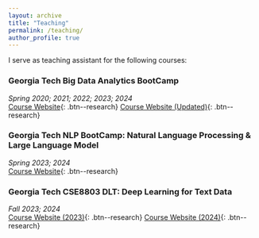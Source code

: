 ```yaml
---
layout: archive
title: "Teaching"
permalink: /teaching/
author_profile: true
---
```


I serve as teaching assistant for the following courses:

### Georgia Tech Big Data Analytics BootCamp  
*Spring 2020; 2021; 2022; 2023; 2024*  
[<i class="fas fa-fw fa-link" aria-hidden="true"></i>Course Website](http://chaozhang.org/bigdata-bootcamp/){: .btn--research}
[<i class="fas fa-fw fa-link" aria-hidden="true"></i>Course Website (Updated)](https://yinghao-li.github.io/bigdata-bootcamp/){: .btn--research}

### Georgia Tech NLP BootCamp: Natural Language Processing & Large Language Model  
*Spring 2023; 2024*  
[<i class="fas fa-fw fa-link" aria-hidden="true"></i>Course Website](http://chaozhang.org/course/nlp-bootcamp.html){: .btn--research}

### Georgia Tech CSE8803 DLT: Deep Learning for Text Data  
*Fall 2023; 2024*  
[<i class="fas fa-fw fa-link" aria-hidden="true"></i>Course Website (2023)](http://chaozhang.org/course/cse8803-23f.html){: .btn--research}
[<i class="fas fa-fw fa-link" aria-hidden="true"></i>Course Website (2024)](http://chaozhang.org/course/cse8803.html){: .btn--research}

